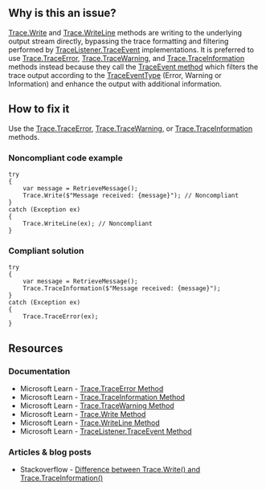 ## Why is this an issue?

[Trace.Write](https://learn.microsoft.com/en-us/dotnet/api/system.diagnostics.trace.write) and [Trace.WriteLine](https://learn.microsoft.com/en-us/dotnet/api/system.diagnostics.trace.writeline) methods are writing to the underlying
output stream directly, bypassing the trace formatting and filtering performed by [TraceListener.TraceEvent](https://learn.microsoft.com/en-us/dotnet/api/system.diagnostics.tracelistener.traceevent) implementations. It is
preferred to use [Trace.TraceError](https://learn.microsoft.com/en-us/dotnet/api/system.diagnostics.trace.traceerror), [Trace.TraceWarning](https://learn.microsoft.com/en-us/dotnet/api/system.diagnostics.trace.tracewarning), and [Trace.TraceInformation](https://learn.microsoft.com/en-us/dotnet/api/system.diagnostics.trace.traceinformation) methods instead because they
call the [TraceEvent method](https://learn.microsoft.com/en-us/dotnet/api/system.diagnostics.tracelistener.traceevent) which filters the
trace output according to the [TraceEventType](https://learn.microsoft.com/en-us/dotnet/api/system.diagnostics.traceeventtype) (Error,
Warning or Information) and enhance the output with additional information.

## How to fix it

Use the [Trace.TraceError](https://learn.microsoft.com/en-us/dotnet/api/system.diagnostics.trace.traceerror), [Trace.TraceWarning](https://learn.microsoft.com/en-us/dotnet/api/system.diagnostics.trace.tracewarning), or [Trace.TraceInformation](https://learn.microsoft.com/en-us/dotnet/api/system.diagnostics.trace.traceinformation) methods.

### Noncompliant code example

    try
    {
        var message = RetrieveMessage();
        Trace.Write($"Message received: {message}"); // Noncompliant
    }
    catch (Exception ex)
    {
        Trace.WriteLine(ex); // Noncompliant
    }

### Compliant solution

    try
    {
        var message = RetrieveMessage();
        Trace.TraceInformation($"Message received: {message}");
    }
    catch (Exception ex)
    {
        Trace.TraceError(ex);
    }

## Resources

### Documentation

-  Microsoft Learn - [Trace.TraceError Method](https://learn.microsoft.com/en-us/dotnet/api/system.diagnostics.trace.traceerror)
-  Microsoft Learn - [Trace.TraceInformation
  Method](https://learn.microsoft.com/en-us/dotnet/api/system.diagnostics.trace.traceinformation)
-  Microsoft Learn - [Trace.TraceWarning Method](https://learn.microsoft.com/en-us/dotnet/api/system.diagnostics.trace.tracewarning)
-  Microsoft Learn - [Trace.Write Method](https://learn.microsoft.com/en-us/dotnet/api/system.diagnostics.trace.write)
-  Microsoft Learn - [Trace.WriteLine Method](https://learn.microsoft.com/en-us/dotnet/api/system.diagnostics.trace.writeline)
-  Microsoft Learn - [TraceListener.TraceEvent
  Method](https://learn.microsoft.com/en-us/dotnet/api/system.diagnostics.tracelistener.traceevent)

### Articles & blog posts

-  Stackoverflow - [Difference between Trace.Write() and Trace.TraceInformation()](https://stackoverflow.com/q/26350620)